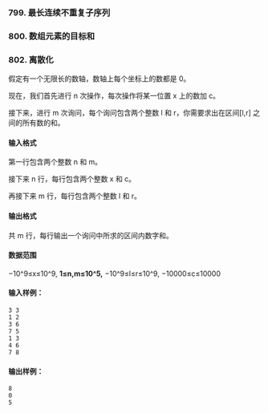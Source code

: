### 799. 最长连续不重复子序列


### 800. 数组元素的目标和


### 802. 离散化

假定有一个无限长的数轴，数轴上每个坐标上的数都是 0。

现在，我们首先进行 n 次操作，每次操作将某一位置 x 上的数加 c。

接下来，进行 m 次询问，每个询问包含两个整数 l 和 r，你需要求出在区间[l,r] 之间的所有数的和。

#### 输入格式

第一行包含两个整数 n 和 m。

接下来 n 行，每行包含两个整数 x 和 c。

再接下来 m 行，每行包含两个整数 l 和 r。

#### 输出格式

共 m 行，每行输出一个询问中所求的区间内数字和。

#### 数据范围

−10^9≤x≤10^9,
**1≤n,m≤10^5,**
−10^9≤l≤r≤10^9,
−10000≤c≤10000

#### 输入样例：

```
3 3
1 2
3 6
7 5
1 3
4 6
7 8
```

#### 输出样例：

```
8
0
5
```
